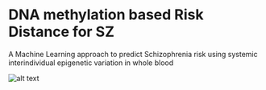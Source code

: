 # DNA methylation based Risk Distance for SZ
A Machine Learning approach to predict  Schizophrenia risk using systemic interindividual epigenetic variation in whole blood


![alt text](https://github.com/cjgunase/[reponame]/blob/[branch]/image.jpg?raw=true)
